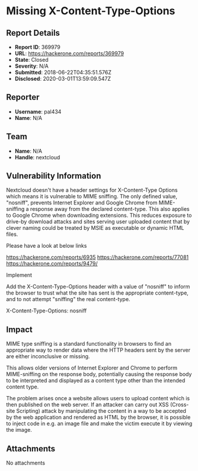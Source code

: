 # Missing X-Content-Type-Options 

## Report Details
- **Report ID**: 369979
- **URL**: https://hackerone.com/reports/369979
- **State**: Closed
- **Severity**: N/A
- **Submitted**: 2018-06-22T04:35:51.576Z
- **Disclosed**: 2020-03-01T13:59:09.547Z

## Reporter
- **Username**: pal434
- **Name**: N/A

## Team
- **Name**: N/A
- **Handle**: nextcloud

## Vulnerability Information
Nextcloud doesn't have a header settings for X-Content-Type Options which means it is vulnerable to MIME sniffing. The only defined value, "nosniff", prevents Internet Explorer and Google Chrome from MIME-sniffing a response away from the declared content-type. This also applies to Google Chrome when downloading extensions. This reduces exposure to drive-by download attacks and sites serving user uploaded content that by clever naming could be treated by MSIE as executable or dynamic HTML files.

Please have a look at below links

https://hackerone.com/reports/6935
https://hackerone.com/reports/77081
https://hackerone.com/reports/9479/

Implement

Add the X-Content-Type-Options header with a value of "nosniff" to inform the browser to trust what the site has sent is the appropriate content-type, and to not attempt "sniffing" the real content-type.

X-Content-Type-Options: nosniff

## Impact

MIME type sniffing is a standard functionality in browsers to find an appropriate way to render data where the HTTP headers sent by the server are either inconclusive or missing.

This allows older versions of Internet Explorer and Chrome to perform MIME-sniffing on the response body, potentially causing the response body to be interpreted and displayed as a content type other than the intended content type.

The problem arises once a website allows users to upload content which is then published on the web server. If an attacker can carry out XSS (Cross-site Scripting) attack by manipulating the content in a way to be accepted by the web application and rendered as HTML by the browser, it is possible to inject code in e.g. an image file and make the victim execute it by viewing the image.

## Attachments
No attachments
